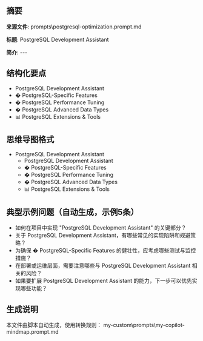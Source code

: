 ## 摘要

**来源文件**: prompts\postgresql-optimization.prompt.md

**标题**: PostgreSQL Development Assistant

**简介**: ---

## 结构化要点

- PostgreSQL Development Assistant
- � PostgreSQL-Specific Features
- � PostgreSQL Performance Tuning
- �️ PostgreSQL Advanced Data Types
- 📊 PostgreSQL Extensions & Tools

## 思维导图格式

- PostgreSQL Development Assistant
  - PostgreSQL Development Assistant
  - � PostgreSQL-Specific Features
  - � PostgreSQL Performance Tuning
  - �️ PostgreSQL Advanced Data Types
  - 📊 PostgreSQL Extensions & Tools

## 典型示例问题（自动生成，示例5条）

- 如何在项目中实现 "PostgreSQL Development Assistant" 的关键部分？
- 关于 PostgreSQL Development Assistant，有哪些常见的实现陷阱和规避策略？
- 为确保 � PostgreSQL-Specific Features 的健壮性，应考虑哪些测试与监控措施？
- 在部署或运维层面，需要注意哪些与 PostgreSQL Development Assistant 相关的风险？
- 如果要扩展 PostgreSQL Development Assistant 的能力，下一步可以优先实现哪些功能？

## 生成说明

本文件由脚本自动生成，使用转换规则： my-custom\prompts\my-copilot-mindmap.prompt.md
